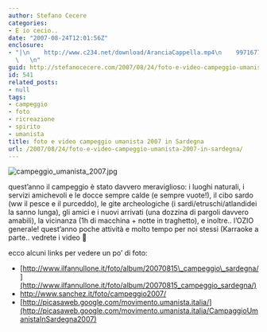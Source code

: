 ```yaml
---
author: Stefano Cecere
categories:
- E io cecio..
date: "2007-08-24T12:01:56Z"
enclosure:
- "|\n    http://www.c234.net/download/AranciaCappella.mp4\n    99716771\n    audio/mp4\n
  \   \n"
guid: http://stefanocecere.com/2007/08/24/foto-e-video-campeggio-umanista-2007-in-sardegna/
id: 541
related_posts:
- null
tags:
- campeggio
- foto
- ricreazione
- spirito
- umanista
title: foto e video campeggio umanista 2007 in Sardegna
url: /2007/08/24/foto-e-video-campeggio-umanista-2007-in-sardegna/
---
```


![campeggio_umanista_2007.jpg](http://stefanocecere.com/wp-content/uploads/sites/3/2007/08/campeggio_umanista_2007.jpg)
  
quest&#8217;anno il campeggio è stato davvero meraviglioso: i luoghi naturali, i servizi amichevoli e le docce sempre calde (e sempre vuote!), il cibo sardo (ww il pesce e il purceddo), le gite archeologiche (i sardi/etruschi/atlandidei la sanno lunga), gli amici e i nuovi arrivati (una dozzina di pargoli davvero amabili), la vicinanza (1h di macchina + notte in traghetto), e inoltre.. l&#8217;OZIO generale! quest&#8217;anno poche attività e molto tempo per noi stessi (Karraoke a parte.. vedrete i video 🙂

ecco alcuni links per vedere un po&#8217; di foto:

  * [http://www.ilfannullone.it/foto/album/20070815\_campeggio\_sardegna/](http://www.ilfannullone.it/foto/album/20070815_campeggio_sardegna/) 
  * <http://www.sanchez.it/foto/campeggio2007/> 
  * [http://picasaweb.google.com/movimento.umanista.italia/](http://picasaweb.google.com/movimento.umanista.italia/CampaggioUmanistaInSardegna2007)